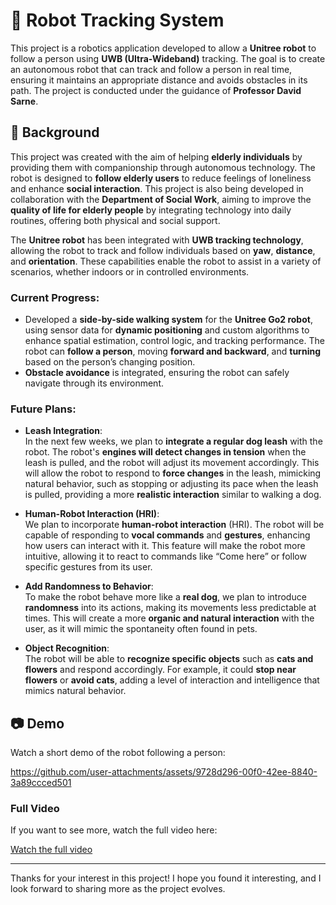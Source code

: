 # 🤖 Robot Tracking System

This project is a robotics application developed to allow a **Unitree robot** to follow a person using **UWB (Ultra-Wideband)** tracking. The goal is to create an autonomous robot that can track and follow a person in real time, ensuring it maintains an appropriate distance and avoids obstacles in its path. The project is conducted under the guidance of **Professor David Sarne**.

## 📜 Background

This project was created with the aim of helping **elderly individuals** by providing them with companionship through autonomous technology. The robot is designed to **follow elderly users** to reduce feelings of loneliness and enhance **social interaction**. This project is also being developed in collaboration with the **Department of Social Work**, aiming to improve the **quality of life for elderly people** by integrating technology into daily routines, offering both physical and social support.

The **Unitree robot** has been integrated with **UWB tracking technology**, allowing the robot to track and follow individuals based on **yaw**, **distance**, and **orientation**. These capabilities enable the robot to assist in a variety of scenarios, whether indoors or in controlled environments.

### **Current Progress:**
- Developed a **side-by-side walking system** for the **Unitree Go2 robot**, using sensor data for **dynamic positioning** and custom algorithms to enhance spatial estimation, control logic, and tracking performance. The robot can **follow a person**, moving **forward and backward**, and **turning** based on the person’s changing position.
- **Obstacle avoidance** is integrated, ensuring the robot can safely navigate through its environment.

### **Future Plans:**
- **Leash Integration**:  
  In the next few weeks, we plan to **integrate a regular dog leash** with the robot. The robot's **engines will detect changes in tension** when the leash is pulled, and the robot will adjust its movement accordingly. This will allow the robot to respond to **force changes** in the leash, mimicking natural behavior, such as stopping or adjusting its pace when the leash is pulled, providing a more **realistic interaction** similar to walking a dog.
  
- **Human-Robot Interaction (HRI)**:  
  We plan to incorporate **human-robot interaction** (HRI). The robot will be capable of responding to **vocal commands** and **gestures**, enhancing how users can interact with it. This feature will make the robot more intuitive, allowing it to react to commands like “Come here” or follow specific gestures from its user.
  
- **Add Randomness to Behavior**:  
  To make the robot behave more like a **real dog**, we plan to introduce **randomness** into its actions, making its movements less predictable at times. This will create a more **organic and natural interaction** with the user, as it will mimic the spontaneity often found in pets.

- **Object Recognition**:  
  The robot will be able to **recognize specific objects** such as **cats and flowers** and respond accordingly. For example, it could **stop near flowers** or **avoid cats**, adding a level of interaction and intelligence that mimics natural behavior.

## 📷 Demo

Watch a short demo of the robot following a person:

https://github.com/user-attachments/assets/9728d296-00f0-42ee-8840-3a89ccced501

### Full Video

If you want to see more, watch the full video here:  

[Watch the full video](https://drive.google.com/file/d/1y5uJrUNbBmD8gUMaUH7Z9pUbusQSkdvf/view?t=9)

---

Thanks for your interest in this project! I hope you found it interesting, and I look forward to sharing more as the project evolves.

